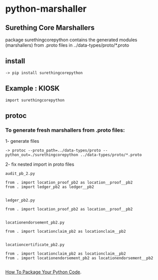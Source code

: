 # python-marshaller


## Surething Core Marshallers

package surethingcorepython contains the generated modules (marshallers) from .proto files in ../data-types/proto/*.proto


## install

```
-> pip install surethingcorepython
```

## Example : KIOSK

```
import surethingcorepython

```

## protoc
### To generate fresh marshallers from .proto files:


1- generate files
```
-> protoc --proto_path=../data-types/proto --python_out=./surethingcorepython ../data-types/proto/*.proto

```
2- fix nested import in proto files

```
audit_pb_2.py

from . import location_proof_pb2 as location__proof__pb2
from . import ledger_pb2 as ledger__pb2


ledger_pb2.py

from . import location_proof_pb2 as location__proof__pb2


locationendorsement_pb2.py

from . import locationclaim_pb2 as locationclaim__pb2


locationcertificate_pb2.py

from . import locationclaim_pb2 as locationclaim__pb2
from . import locationendorsement_pb2 as locationendorsement__pb2


```


[How To Package Your Python Code](https://python-packaging.readthedocs.io/en/latest/).